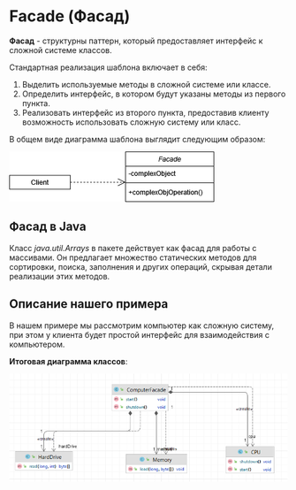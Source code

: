 # Facade (Фасад)

**Фасад** - структурны паттерн, который предоставляет интерфейс к сложной системе классов.

Стандартная реализация шаблона включает в себя:

1. Выделить используемые методы в сложной системе или классе.
2. Определить интерфейс, в котором будут указаны методы из первого пункта.
3. Реализовать интерфейс из второго пункта, предоставив клиенту возможность использовать сложную систему или класс.

В общем виде диаграмма шаблона выглядит следующим образом:

![](images/Facade.png)

## Фасад в Java

Класс _java.util.Arrays_ в пакете действует как фасад для работы с массивами. Он предлагает множество статических
методов для сортировки, поиска, заполнения и других операций, скрывая детали реализации этих методов.

## Описание нашего примера

В нашем примере мы рассмотрим компьютер как сложную систему, при этом у клиента будет простой интерфейс для
взаимодействия с компьютером.

**Итоговая диаграмма классов**:

![](images/classes.png)
